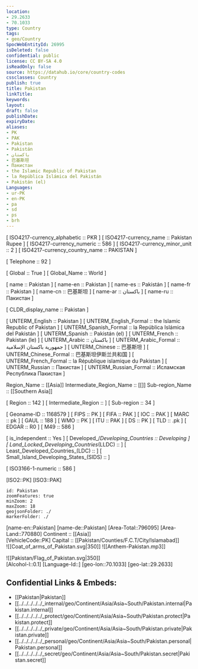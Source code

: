 ```yaml
---
location:
- 29.2633
- 70.1033
type: Country
tags:
- geo/Country
SpocWebEntityId: 26995
isDeleted: false
confidential: public
license: CC BY-SA 4.0
isReadOnly: false
source: https://datahub.io/core/country-codes
cssclasses: Country
publish: true
title: Pakistan
linkTitle: 
keywords: 
layout: 
draft: false
publishDate: 
expiryDate: 
aliases:
- PK
- PAK
- Pakistan
- Pakistán
- باكستان
- 巴基斯坦
- Пакистан
- the Islamic Republic of Pakistan
- la República Islámica del Pakistán
- Pakistán (el)
Languages:
- ur-PK
- en-PK
- pa
- sd
- ps
- brh
---
```



[	ISO4217-currency_alphabetic	 :: PKR ] 
[	ISO4217-currency_name	 :: Pakistan Rupee ] 
[	ISO4217-currency_numeric	 :: 586 ] 
[	ISO4217-currency_minor_unit	 :: 2 ] 
[	ISO4217-currency_country_name	 :: PAKISTAN ] 

[	Telephone	 :: 92 ] 

[	Global	 :: True ] 
[	Global_Name	 :: World ] 

[	name	 :: Pakistan ] 
[	name-en	 :: Pakistan ] 
[	name-es	 :: Pakistán ] 
[	name-fr	 :: Pakistan ] 
[	name-cn	 :: 巴基斯坦 ] 
[	name-ar	 :: باكستان ] 
[	name-ru	 :: Пакистан ] 

[	CLDR_display_name	 :: Pakistan ] 

[	UNTERM_English	 :: Pakistan ] 
[	UNTERM_English_Formal	 :: the Islamic Republic of Pakistan ] 
[	UNTERM_Spanish_Formal	 :: la República Islámica del Pakistán ] 
[	UNTERM_Spanish	 :: Pakistán (el) ] 
[	UNTERM_French	 :: Pakistan (le) ] 
[	UNTERM_Arabic	 :: باكستان ] 
[	UNTERM_Arabic_Formal	 :: جمهورية باكستان الإسلامية ] 
[	UNTERM_Chinese	 :: 巴基斯坦 ] 
[	UNTERM_Chinese_Formal	 :: 巴基斯坦伊斯兰共和国 ] 
[	UNTERM_French_Formal	 :: la République islamique du Pakistan ] 
[	UNTERM_Russian	 :: Пакистан ] 
[	UNTERM_Russian_Formal	 :: Исламская Республика Пакистан ] 

Region_Name ::  [[Asia]] 
Intermediate_Region_Name ::  [[]] 
Sub-region_Name ::  [[Southern Asia]] 

[	Region	 :: 142 ] 
[	Intermediate_Region	 ::  ] 
[	Sub-region	 :: 34 ] 

[	Geoname-ID	 :: 1168579 ] 
[	FIPS	 :: PK ] 
[	FIFA	 :: PAK ] 
[	IOC	 :: PAK ] 
[	MARC	 :: pk ] 
[	GAUL	 :: 188 ] 
[	WMO	 :: PK ] 
[	ITU	 :: PAK ] 
[	DS	 :: PK ] 
[	TLD	 :: .pk ] 
[	EDGAR	 :: R0 ] 
[	M49	 :: 586 ] 

[	is_independent	 :: Yes ] 
[	Developed_/_Developing_Countries	 :: Developing ] 
[	Land_Locked_Developing_Countries_(LLDC)	 ::  ] 
[	Least_Developed_Countries_(LDC)	 ::  ] 
[	Small_Island_Developing_States_(SIDS)	 ::  ] 

[	ISO3166-1-numeric	 :: 586 ] 



[ISO2::PK] 
[ISO3::PAK] 
```leaflet
id: Pakistan
zoomFeatures: true 
minZoom: 2 
maxZoom: 18
geojsonFolder: ./
markerFolder: ./
```

[name-en::Pakistan] 
[name-de::Pakistan] 
[Area-Total::796095] 
[Area-Land::770880] 
Continent :: [[Asia]]  
[VehicleCode::PK] 
Capital :: [[Pakistan/Counties/F.C.T/City/Islamabad]]  
![[Coat_of_arms_of_Pakistan.svg|350]] 
![[Anthem-Pakistan.mp3]]

![[Pakistan/Flag_of_Pakistan.svg|350]]  
[Alcohol-l::0.1] 
[Language-Id::] 
[geo-lon::70.1033] 
[geo-lat::29.2633] 



## Confidential Links & Embeds: 
- [[Pakistan|Pakistan]]  
- [[../../../../../_internal/geo/Continent/Asia/Asia~South/Pakistan.internal|Pakistan.internal]]  
- [[../../../../../_protect/geo/Continent/Asia/Asia~South/Pakistan.protect|Pakistan.protect]] 
- [[../../../../../_private/geo/Continent/Asia/Asia~South/Pakistan.private|Pakistan.private]] 
- [[../../../../../_personal/geo/Continent/Asia/Asia~South/Pakistan.personal|Pakistan.personal]] 
- [[../../../../../_secret/geo/Continent/Asia/Asia~South/Pakistan.secret|Pakistan.secret]] 
